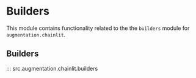 # Builders

This module contains functionality related to the the `builders` module for `augmentation.chainlit`.

## Builders

::: src.augmentation.chainlit.builders

